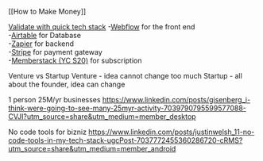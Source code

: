 [[How to Make Money]]

[Validate with quick tech stack](https://www.linkedin.com/posts/mahmoudkhodor_productmanagement-startups-activity-6990150286346457088-MGKU?utm_source=share&utm_medium=member_desktop)
-[Webflow](https://www.linkedin.com/company/webflow-inc-/) for the front end  
-[Airtable](https://www.linkedin.com/company/airtable/) for Database  
-[Zapier](https://www.linkedin.com/company/zapier/) for backend  
-[Stripe](https://www.linkedin.com/company/stripe/) for payment gateway  
-[Memberstack (YC S20)](https://www.linkedin.com/company/memberstack/) for subscription

Venture vs Startup
Venture - idea cannot change too much
Startup - all about the founder, idea can change

1 person 25M/yr businesses
https://www.linkedin.com/posts/gisenberg_i-think-were-going-to-see-many-25myr-activity-7039790795599577088-CVJI?utm_source=share&utm_medium=member_desktop

No code tools for bizniz
https://www.linkedin.com/posts/justinwelsh_11-no-code-tools-in-my-tech-stack-ugcPost-7037772455360286720-cRMS?utm_source=share&utm_medium=member_android